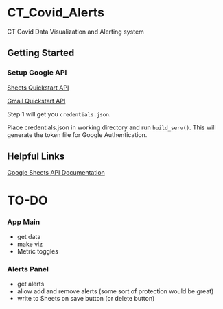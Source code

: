 # CT_Covid_Alerts
CT Covid Data Visualization and Alerting system


## Getting Started

### Setup Google API

[Sheets Quickstart API](https://developers.google.com/sheets/api/quickstart/python)

[Gmail Quickstart API](https://developers.google.com/gmail/api/quickstart/go)

Step 1 will get you `credentials.json`.

Place credentials.json in working directory and run `build_serv()`. This will generate the token file for Google Authentication.


## Helpful Links
[Google Sheets API Documentation](https://developers.google.com/sheets/api/reference/rest)


# TO-DO

### App Main
* get data
* make viz
* Metric toggles

### Alerts Panel
* get alerts
* allow add and remove alerts (some sort of protection would be great)
* write to Sheets on save button (or delete button)

